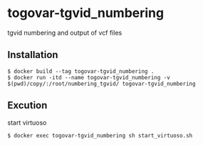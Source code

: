 # togovar-tgvid_numbering

tgvid numbering and output of vcf files

## Installation

```
$ docker build --tag togovar-tgvid_numbering .
$ docker run -itd --name togovar-tgvid_numbering -v $(pwd)/copy/:/root/numbering_tgvid/ togovar-tgvid_numbering
```

## Excution

start virtuoso
```
$ docker exec togovar-tgvid_numbering sh start_virtuoso.sh
```


